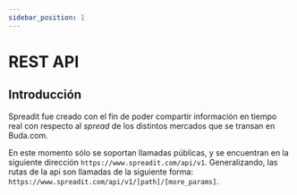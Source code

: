 ```yaml
---
sidebar_position: 1
---
```


# REST API

## Introducción

Spreadit fue creado con el fin de poder compartir información en tiempo real con respecto al _spread_ de los distintos mercados que se transan en Buda.com.

En este momento sólo se soportan llamadas públicas, y se encuentran en la siguiente dirección `https://www.spreadit.com/api/v1`. Generalizando, las rutas de la api son llamadas de la siguiente forma: `https://www.spreadit.com/api/v1/[path]/[more_params]`.
